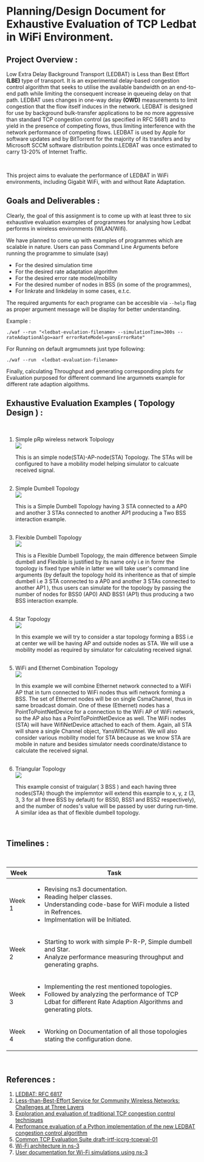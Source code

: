 # Planning/Design Document for Exhaustive Evaluation of TCP Ledbat in WiFi Environment.


## Project Overview :

<p> 
  Low Extra Delay Background Transport </b>(LEDBAT)</b>  is Less than Best Effort <b>(LBE)</b>  type of transport.  It is an experimental delay-based congestion control algorithm that seeks to utilise the available bandwidth on an end-to-end path while limiting the consequent increase in queueing delay on that path. LEDBAT uses changes in one-way delay <b>(OWD)</b> measurements to limit congestion that the flow itself induces in the network. LEDBAT is designed for use by background bulk-transfer applications to be no more aggressive than standard TCP congestion control (as specified in RFC 5681) and to yield in the presence of competing flows, thus limiting interference with the network performance of competing flows. LEDBAT is used by Apple for software updates and by BitTorrent for the majority of its transfers and by Microsoft SCCM software distribution points.LEDBAT was once estimated to carry 13-20% of Internet Traffic.
  
</p>

<br />

<p>
  This project aims to evaluate the performance of LEDBAT in WiFi environments, including Gigabit WiFi, with and without Rate Adaptation.
</p>



## Goals and Deliverables :

Clearly, the goal of this assignment is to come up with at least three to six exhaustive evaluation examples of programmes for analysing how Ledbat performs in wireless environments (WLAN/Wifi).

We have planned to come up with examples of programmes which are scalable in nature. Users can pass Command Line Arguments before running the programme to simulate (say)
<ul>
 <li> For the desired simulation time</li>
 <li> For the desired rate adaptation algorithm </li>
 <li> For the desired error rate model/mobility </li>
 <li> For the desired number of nodes in BSS (in some of the programmes), </li>
 <li> For linkrate and linkdelay in some cases, e.t.c. </li>
</ul>


The required arguments for each programe can be accesible via `--help` flag as proper argument message will be display for better understanding.

Example : 

    ./waf --run "<ledbat-evulation-filename> --simulationTime=300s --rateAdaptionAlgo=aarf errorRateModel=yansErrorRate"
    
For Running on default argmumnets just type following: 

    ./waf --run  <ledbat-evaluation-filename> 
    
Finally, calculating Throughput and generating corresponding plots for Evaluation purposed for different command line argumnets example for different rate adaption algoithms.
 
## Exhaustive Evaluation Examples ( Topology Design ) :
<br />

<ol>
  <li>  Simple pRp wireless network Tolpology <br />
   <img src = "https://github.com/Awanit512/3-TCP-LEDBAT_in_WiFi/blob/exhaustive_evaluation_ledbat/Topology-Images/simple-pRp.drawio.png"> <br />
   <p> This is an simple node(STA)-AP-node(STA) Topology. The STAs will be configured to have a mobility model helping simulator to calcuate received signal.
     </p>
    <br />
  </li>
      
  <li> Simple  Dumbell Topology <br /> <img src = "https://github.com/Awanit512/3-TCP-LEDBAT_in_WiFi/blob/exhaustive_evaluation_ledbat/Topology-Images/simple-dumpbell.png"> <br />
    <p>This is a Simple Dumbell Topology having 3 STA connected to a AP0 and another 3 STAs connected to another AP1 producing a Two BSS interaction example. 
    </p>
    <br />
  </li>
  
  
  <li> Flexible Dumbell Topology <br />
 <img src="https://github.com/Awanit512/3-TCP-LEDBAT_in_WiFi/blob/exhaustive_evaluation_ledbat/Topology-Images/flexible-dumpbell.png"> <br />
     <p>
       This is a Flexible Dumbell Topology, the main difference between Simple dumbell and Flexible  is justified by its name only i.e in formr the topology is fixed type while in latter we will take user's command line arguments (by default the topology hold its inheritence as that of simple dumbell i.e 3 STA connected to a AP0 and another 3 STAs connected to another AP1 ), thus users can simulate for the topology by passing the number of nodes for BSS0 (AP0) AND BSS1 (AP1) thus producing a two BSS interaction example. 
  </p>
    <br />
  </li>

   <li> Star Topology <br />
     <img src ="https://github.com/Awanit512/3-TCP-LEDBAT_in_WiFi/blob/exhaustive_evaluation_ledbat/Topology-Images/star topology.png"> <br />
       <p>
         In this example we will try to consider a star topology  forming a BSS i.e at center we will be having AP and outside nodes as STA. We will use a mobility model as required by simulator for calculating received signal. 
     </p>
     <br />
  </li>
 
  <li>
  WiFi and Ethernet Combination Topology <br />
    <img src ="https://github.com/Awanit512/3-TCP-LEDBAT_in_WiFi/blob/exhaustive_evaluation_ledbat/Topology-Images/Combination Topology.png">  <br />
    <p>
      In this example we will combine Ethernet network connected to a WiFi AP that in turn connected to WiFi nodes thus wifi network forming a BSS. The set of  Ethernet nodes will be on single CsmaChannel, thus in same broadcast domain. One of these (Ethernet) nodes has a PointToPointNetDevice for a connection to the WiFi AP of  WiFi network, so the AP also has a PointToPointNetDevice as well. The WiFi nodes (STA) will have WifiNetDevice attached to each of them. Again, all STA will share a single Channel object, YansWifiChannel. We will also consider  various mobility model for STA because as we know STA are mobile in nature and besides simulator needs coordinate/distance to calculate the received signal.
    </p>
    <br />
  </li>
  
   <li>  Triangular Topology <br /> <img src = "https://github.com/Awanit512/3-TCP-LEDBAT_in_WiFi/blob/exhaustive_evaluation_ledbat/Topology-Images/traingular.png">  <br />
     <p>This example consist of traigular( 3 BSS ) and each having three nodes(STA) though the implemntor will extend this example to x, y, z (3, 3, 3 for all three BSS by default) for BSS0, BSS1 and BSS2 respectively), and the number of nodes's value will be passed by user during run-time. A similar idea as that of flexible dumbell topology.
       </p>
     <br />
  </li>
 </ol>



## Timelines :
<br />

  <table>
    <thead>
      <tr>
        <th>Week</th>
        <th>Task</th>
      </tr>
    </thead>
    <tbody>
        <tr>
            <td>Week 1</td>
            <td>
              <ul>
                <li> Revising ns3 documentation.</li>
                <li> Reading helper classes. </li>
                <li> Understanding code-base for WiFi module a listed in Refrences. </li>
                <li> Implmentation will be Initiated.</li>
              </ul>
          </td>
        </tr>
        <tr>
            <td>Week 2</td>
           <td>
              <ul>
                <li> Starting to work with simple P-R-P, Simple dumbell and Star. </li>
                <li> Analyze performance measuring throughput and generating graphs. </li>
              </ul>
          </td>
        </tr>
      <tr>
            <td>Week 3</td>
           <td>
              <ul>
                <li> Implementing the rest mentioned topologies.</li>
                <li> Followed by analyzing the performance of TCP Ldbat for different Rate Adaption Algorithms and generating plots. </li>
              </ul>
          </td>
        </tr>
      <tr>
            <td>Week 4</td>
           <td>
              <ul>
                <li> Working on Documentation of all those topologies stating the configuration done. </li>
              </ul>
          </td>
        </tr>
    </tbody>
  </table>

<br />

## References :

<ol>
  <li> <a href ="https://tools.ietf.org/html/rfc6817"> LEDBAT: RFC 6817 </a> </li>
  <li> <a href="http://ieeexplore.ieee.org/document/6814737/"> Less-than-Best-Effort Service for Community Wireless Networks: Challenges at Three Layers </a>  </li>
  <li> <a href="https://www.researchgate.net/publication/257517254_Exploration_and_evaluation_of_traditional_TCP_congestion_control_techniques" > Exploration and evaluation of traditional TCP congestion control techniques </a>  </li>
  <li> <a href="https://ieeexplore.ieee.org/document/5520827"> Performance evaluation of a Python implementation of the new LEDBAT congestion control algorithm </a>  </li>
  <li> <a href="https://datatracker.ietf.org/doc/html/draft-irtf-iccrg-tcpeval"> Common TCP Evaluation Suite draft-irtf-iccrg-tcpeval-01 </a> </li>
  <li> <a href="https://www.nsnam.org/docs/models/html/wifi-design.html"> Wi-Fi architecture in ns-3 </a> </li>
  <li> <a href="https://www.nsnam.org/docs/models/html/wifi-user.html"> User documentation for Wi-Fi simulations using ns-3 </a> </li>
</ol>


